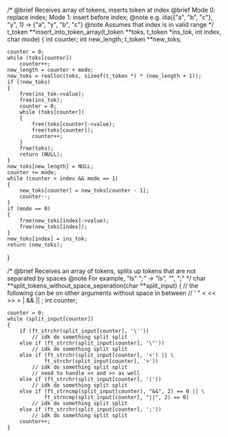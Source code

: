 /*
	@brief	Receives array of tokens, inserts token at index
	@brief	Mode 0: replace index; Mode 1: insert before index;
	@note	e.g. iita({"a", "b", "c"}, "y", 1) -> {"a", "y", "b", "c"}
	@note	Assumes that index is in valid range
*/
t_token **insert_into_token_array(t_token **toks, t_token *ins_tok, int index, char mode)
{
	int		counter;
	int		new_length;
	t_token	**new_toks;

	counter = 0;
	while (toks[counter])
		counter++;
	new_length = counter + mode;
	new_toks = realloc(toks, sizeof(t_token *) * (new_length + 1));
	if (!new_toks)
	{
		free(ins_tok->value);
		free(ins_tok);
		counter = 0;
		while (toks[counter])
		{
			free(toks[counter]->value);
			free(toks[counter]);
			counter++;
		}
		free(toks);
		return (NULL);
	}
	new_toks[new_length] = NULL;
	counter += mode;
	while (counter > index && mode == 1)
	{
		new_toks[counter] = new_toks[counter - 1];
		counter--;
	}
	if (mode == 0)
	{
		free(new_toks[index]->value);
		free(new_toks[index]);
	}
	new_toks[index] = ins_tok;
	return (new_toks);
}

/*
	@brief	Receives an array of tokens, splits up tokens that are not separated by spaces
	@note	For example, "ls" "*;" -> "ls", "*", ";"
*/
char	**split_tokens_without_space_seperation(char **split_input)
{
	// the following can be on other arguments without space in between
	// ' " < << >> > | && || ;
	int		counter;

	counter = 0;
	while (split_input[counter])
	{
		if (ft_strchr(split_input[counter], '\''))
			// idk do something split split
		else if (ft_strchr(split_input[counter], '\"'))
			// idk do something split split
		else if (ft_strchr(split_input[counter], '<') || \
				ft_strchr(split_input[counter], '>'))
			// idk do something split split
			// need to handle << and >> as well
		else if (ft_strchr(split_input[counter], '|'))
			// idk do something split split
		else if (ft_strncmp(split_input[counter], "&&", 2) == 0 || \
				ft_strncmp(split_input[counter], "||", 2) == 0)
			// idk do something split split
		else if (ft_strchr(split_input[counter], ';'))
			// idk do something split split
		counter++;
	}